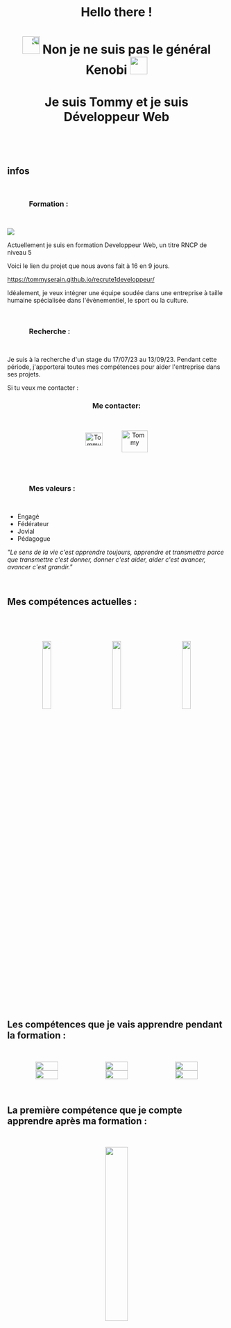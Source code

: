 
<h1 align="center"> Hello there !</h1>



<h1 align="center"><img style="transform-origin:bottom; transform:rotateY(180deg)" src="https://emojis.slackmojis.com/emojis/images/1643515259/12806/meow_attention.png?1643515259" width="40"> Non je ne suis pas le général Kenobi <img src="https://emojis.slackmojis.com/emojis/images/1643515259/12806/meow_attention.png?1643515259" width="40"></h1>


<h1 align="center"> Je suis Tommy et je suis Développeur Web </h1>
<br>

<h2 style="padding-top : 30px; padding-bottom : 30px; font-weight:bold"> infos </h2>

<h3 style="padding-left:50px; padding-bottom:30px;">Formation :</h3>
<img style="text-align:center" src="https://emojis.slackmojis.com/emojis/images/1643514977/10028/head_desk_smash.gif?1643514977">

Actuellement je suis en formation Developpeur Web, un titre RNCP de niveau 5

Voici le lien du projet que nous avons fait à 16 en 9 jours.


https://tommyserain.github.io/recrute1developpeur/



Idéalement, je veux intégrer une équipe soudée dans une entreprise à taille humaine spécialisée dans l'évènementiel, le sport ou la culture.



<h3 style="padding-top : 30px; padding-bottom : 30px; padding-left:50px"> Recherche :</h3>

Je suis à la recherche d'un stage du 17/07/23 au 13/09/23.
Pendant cette période, j'apporterai toutes mes compétences pour aider l'entreprise dans ses projets.


Si tu veux me contacter :


<h3 align="center">Me contacter:</h3>
<p align="center">
<a href="https://www.linkedin.com/in/tommy-serain-developpeur-web/"  align="center" target="blank"><img style="padding:20px" align="center" src="https://raw.githubusercontent.com/rahuldkjain/github-profile-readme-generator/master/src/images/icons/Social/linked-in-alt.svg" alt="Tommy" height="30" width="40"/></a>
<a href="mailto:tommyserain@yahoo.fr"><img style="padding:20px; padding-top:30px" align="center" src="https://cdn.worldvectorlogo.com/logos/mail-ru-logo-2018.svg" alt="Tommy" height="50" width="60"/></a>
</p>


<h3 style="padding-top : 30px; padding-bottom : 30px; padding-left:50px"> Mes valeurs :</h3>


- Engagé
- Fédérateur
- Jovial
- Pédagogue


*"Le sens de la vie c'est apprendre toujours, apprendre et transmettre parce que transmettre c'est donner, donner c'est aider, aider c'est avancer, avancer c'est grandir."*



<h2 style="padding-top : 30px; padding-bottom : 30px"> Mes compétences actuelles : </h2>
<p align="center">
<div align="center">
<img align="center" src=https://www.vectorlogo.zone/logos/w3_html5/w3_html5-ar21.svg width="20%" style="padding : 30px"><img align="center" src=https://www.vectorlogo.zone/logos/w3_css/w3_css-ar21.svg width="20%" style="padding : 30px"><img align="center" src=https://www.vectorlogo.zone/logos/javascript/javascript-ar21.svg width="20%" style="padding : 30px">
</div>
</p>


<h2 style="padding-top : 30px; padding-bottom : 30px"> Les compétences que je vais apprendre pendant la formation : </h2>


<div style="display:flex; justify-content:center; text-align:center;">
<img style="width:32%" src="https://www.vectorlogo.zone/logos/figma/figma-ar21.svg">
<img style="width:32%" src="https://www.vectorlogo.zone/logos/wordpress/wordpress-ar21.svg">
<img style="width:32%" src="https://www.vectorlogo.zone/logos/php/php-ar21.svg">
</div>
<div padding-top="100px" style="display:flex; justify-content:center; text-align:center;">
<img style="width:32%" src="https://www.vectorlogo.zone/logos/symfony/symfony-ar21.svg">
<img style="width:32%" src="https://www.vectorlogo.zone/logos/angular/angular-ar21.svg">
<img style="width:32%" src="https://upload.wikimedia.org/wikipedia/commons/thumb/8/87/Sql_data_base_with_logo.png/800px-Sql_data_base_with_logo.png?20210130181641">
</div>


<h2 style="padding-top : 30px; padding-bottom : 30px"> La première compétence que je compte apprendre après ma formation : </h2>

<p align="center">
<img align="center" style="width:32%; padding-bottom : 30px" src="https://www.vectorlogo.zone/logos/docker/docker-ar21.svg">
</p>


<hr>


<p style="padding-top:30px" align="center"><img align="center" src="https://github-readme-stats.vercel.app/api/top-langs?username=TommySerain&show_icons=true&locale=en&layout=compact" alt="Tommy"/></p>
<p align="center">&nbsp;<img align="center" src="https://github-readme-stats.vercel.app/api?username=TommySerain&show_icons=true&locale=en" alt="Tommy" /></p>
<p align="center"><img align="center" src="https://github-readme-streak-stats.herokuapp.com/?user=TommySerain" alt="Tommy" /></p>


